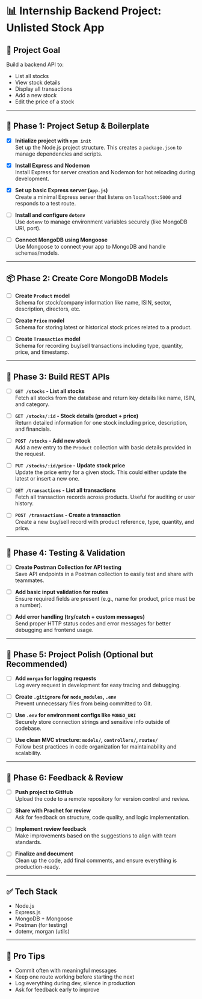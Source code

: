 
# 📊 Internship Backend Project: Unlisted Stock App

## 🎯 Project Goal

Build a backend API to:
- List all stocks
- View stock details
- Display all transactions
- Add a new stock
- Edit the price of a stock

---

## 🧱 Phase 1: Project Setup & Boilerplate

- [x] **Initialize project with `npm init`**  
  Set up the Node.js project structure. This creates a `package.json` to manage dependencies and scripts.

- [x] **Install Express and Nodemon**  
  Install Express for server creation and Nodemon for hot reloading during development.

- [x] **Set up basic Express server (`app.js`)**  
  Create a minimal Express server that listens on `localhost:5000` and responds to a test route.

- [ ] **Install and configure `dotenv`**  
  Use `dotenv` to manage environment variables securely (like MongoDB URI, port).

- [ ] **Connect MongoDB using Mongoose**  
  Use Mongoose to connect your app to MongoDB and handle schemas/models.

---

## 📦 Phase 2: Create Core MongoDB Models

- [ ] **Create `Product` model**  
  Schema for stock/company information like name, ISIN, sector, description, directors, etc.

- [ ] **Create `Price` model**  
  Schema for storing latest or historical stock prices related to a product.

- [ ] **Create `Transaction` model**  
  Schema for recording buy/sell transactions including type, quantity, price, and timestamp.

---

## 📡 Phase 3: Build REST APIs

- [ ] **`GET /stocks` - List all stocks**  
  Fetch all stocks from the database and return key details like name, ISIN, and category.

- [ ] **`GET /stocks/:id` - Stock details (product + price)**  
  Return detailed information for one stock including price, description, and financials.

- [ ] **`POST /stocks` - Add new stock**  
  Add a new entry to the `Product` collection with basic details provided in the request.

- [ ] **`PUT /stocks/:id/price` - Update stock price**  
  Update the price entry for a given stock. This could either update the latest or insert a new one.

- [ ] **`GET /transactions` - List all transactions**  
  Fetch all transaction records across products. Useful for auditing or user history.

- [ ] **`POST /transactions` - Create a transaction**  
  Create a new buy/sell record with product reference, type, quantity, and price.

---

## 🧪 Phase 4: Testing & Validation

- [ ] **Create Postman Collection for API testing**  
  Save API endpoints in a Postman collection to easily test and share with teammates.

- [ ] **Add basic input validation for routes**  
  Ensure required fields are present (e.g., name for product, price must be a number).

- [ ] **Add error handling (try/catch + custom messages)**  
  Send proper HTTP status codes and error messages for better debugging and frontend usage.

---

## 🧰 Phase 5: Project Polish (Optional but Recommended)

- [ ] **Add `morgan` for logging requests**  
  Log every request in development for easy tracing and debugging.

- [ ] **Create `.gitignore` for `node_modules`, `.env`**  
  Prevent unnecessary files from being committed to Git.

- [ ] **Use `.env` for environment configs like `MONGO_URI`**  
  Securely store connection strings and sensitive info outside of codebase.

- [ ] **Use clean MVC structure: `models/`, `controllers/`, `routes/`**  
  Follow best practices in code organization for maintainability and scalability.

---

## 🧗 Phase 6: Feedback & Review

- [ ] **Push project to GitHub**  
  Upload the code to a remote repository for version control and review.

- [ ] **Share with Prachet for review**  
  Ask for feedback on structure, code quality, and logic implementation.

- [ ] **Implement review feedback**  
  Make improvements based on the suggestions to align with team standards.

- [ ] **Finalize and document**  
  Clean up the code, add final comments, and ensure everything is production-ready.

---

## ✅ Tech Stack

- Node.js
- Express.js
- MongoDB + Mongoose
- Postman (for testing)
- dotenv, morgan (utils)

---

## 🧠 Pro Tips

- Commit often with meaningful messages
- Keep one route working before starting the next
- Log everything during dev, silence in production
- Ask for feedback early to improve
